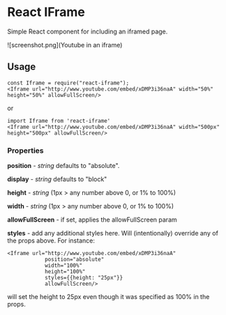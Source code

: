 # React IFrame

Simple React component for including an iframed page.

![screenshot.png](Youtube in an iframe)

## Usage

    const Iframe = require("react-iframe");
    <Iframe url="http://www.youtube.com/embed/xDMP3i36naA" width="50%" height="50%" allowFullScreen/>

or 

    import Iframe from 'react-iframe'
    <Iframe url="http://www.youtube.com/embed/xDMP3i36naA" width="500px" height="500px" allowFullScreen/>

### Properties

**position** - *string* defaults to "absolute".

**display** - *string* defaults to "block"

**height** - *string* (1px > any number above 0, or 1% to 100%)

**width** - *string* (1px > any number above 0, or 1% to 100%)

**allowFullScreen** - if set, applies the allowFullScreen param

**styles** - add any additional styles here. Will (intentionally) override any of the props 
above. For instance:

    <Iframe url="http://www.youtube.com/embed/xDMP3i36naA"
                position="absolute"
                width="100%"
                height="100%"
                styles={{height: "25px"}}
                allowFullScreen/>

will set the height to 25px even though it was specified as 100% in the props.
